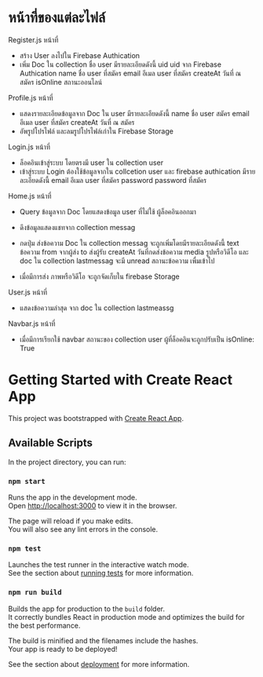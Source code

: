 # หน้าที่ของแต่ละไฟล์

Register.js
หน้าที่
  - สร้าง User ลงไปใน Firebase Authication
  - เพิ่ม Doc ใน collection ชื่อ user มีรายละเอียดดังนี้
    uid uid จาก Firebase Authication
    name ชื่อ user ที่สมัคร
    email อีเมล user ที่สมัคร
    createAt วันที่ ณ สมัคร
    isOnline สถานะออนไลน์

Profile.js
หน้าที่
  - แสดงรายละเอียดข้อมูลจาก Doc ใน user มีรายละเอียดดังนี้
    name ชื่อ user สมัคร
    email อีเมล user ที่สมัคร
    createAt วันที่ ณ สมัคร
  - อัพรูปโปรไฟล์ และลมรูปโปรไฟล์เก่าใน Firebase Storage

Login.js
หน้าที่
  - ล็อคอินเข้าสู่ระบบ โดยตรงมี user ใน collection user
  - เข้าสู่ระบบ Login ต้องใช้ข้อมูลจากใน collcetion user และ firebase authication มีรายละเอียดดังนี้
    email อีเมล user ที่สมัคร
    password password ที่สมัคร
    
Home.js
หน้าที่
  - Query ข้อมูลจาก Doc โดยแสดงข้อมูล user ที่ไม่ใช้ ผู้ล็อคอินออกมา
  - ดึงข้อมูลแสดงแชทจาก collection messag
  - กดปุ่ม ส่งข้อความ Doc ใน collection messag จะถูกเพิ่มโดยมีรายละเอียดดังนี้
    text ข้อความ
    from จากผู้ส่ง
    to ส่งผู้รับ
    createAt วันที่กดส่งข้อความ
    media รูปหรือวิดีโอ
    และ doc ใน collection lastmessag จะมี unread สถานะข้อความ เพื่มเข้าไป
    
  - เมื่อมีการส่ง ภาพหรือวิดีโอ จะถูกจัดเก็บใน firebase Storage

User.js
หน้าที่
  - แสดงข้อความล่าสุด จาก doc ใน collection lastmeassg

Navbar.js
หน้าที่
  - เมื่อมีการเรียกใช้ navbar สถานะของ collection user ผู้ที่ล็อคอินจะถูกปรับเป็น isOnline: True

# Getting Started with Create React App

This project was bootstrapped with [Create React App](https://github.com/facebook/create-react-app).

## Available Scripts

In the project directory, you can run:

### `npm start`

Runs the app in the development mode.\
Open [http://localhost:3000](http://localhost:3000) to view it in the browser.

The page will reload if you make edits.\
You will also see any lint errors in the console.

### `npm test`

Launches the test runner in the interactive watch mode.\
See the section about [running tests](https://facebook.github.io/create-react-app/docs/running-tests) for more information.

### `npm run build`

Builds the app for production to the `build` folder.\
It correctly bundles React in production mode and optimizes the build for the best performance.

The build is minified and the filenames include the hashes.\
Your app is ready to be deployed!

See the section about [deployment](https://facebook.github.io/create-react-app/docs/deployment) for more information.
